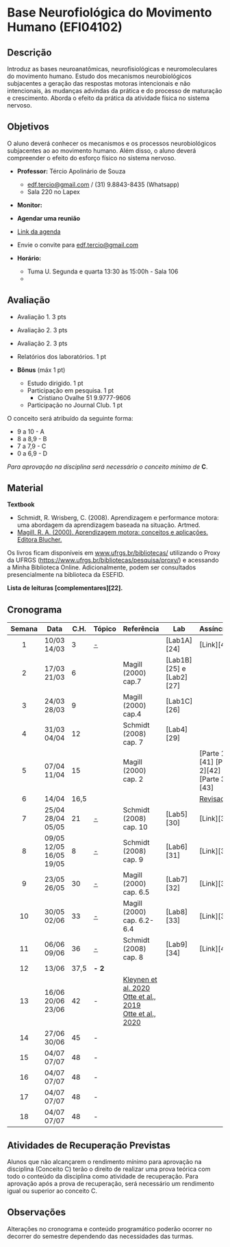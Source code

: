 
# **Base Neurofiológica do Movimento Humano (EFI04102)**


## Descrição

Introduz as bases neuroanatômicas, neurofisiológicas e neuromoleculares do movimento humano. Estudo dos mecanismos neurobiológicos subjacentes a geração das respostas motoras intencionais e não intencionais, às mudanças advindas da prática e do processo de maturação e crescimento. Aborda o efeito da prática da atividade física no sistema nervoso.


## Objetivos
O aluno deverá conhecer os mecanismos e os processos neurobiológicos subjacentes ao ao movimento humano. Além disso, o aluno deverá compreender o efeito do esforço físico no sistema nervoso.

- **Professor:** Tércio Apolinário de Souza
  - edf.tercio@gmail.com / (31) 9.8843-8435 (Whatsapp) 
  - Sala 220 no Lapex
 - **Monitor:**
 
 - **Agendar uma reunião**
 - [Link da agenda](https://calendar.google.com/calendar/u/0?cid=ZWRmLnRlcmNpb0BnbWFpbC5jb20)
 - Envie o convite para edf.tercio@gmail.com
    
- **Horário:**
  - Tuma U. Segunda e quarta 13:30 às 15:00h - Sala 106
  -

## Avaliação
- Avaliação 1. 3 pts
- Avaliação 2. 3 pts
- Avaliação 2. 3 pts
- Relatórios dos laboratórios. 1 pt

- **Bônus** (máx 1 pt)
  - Estudo dirigido. 1 pt 
  - Participação em pesquisa. 1 pt
      - Cristiano Ovalhe 51 9.9777-9606
  - Participação no Journal Club. 1 pt


O conceito será atribuído da seguinte forma: 
- 9 a 10  - A 
- 8 a 8,9 - B
- 7 a 7,9  - C
- 0 a 6,9 - D

*Para aprovação na disciplina será necessário o conceito mínimo de* **C**. 

## Material
**Textbook**

- Schmidt, R. Wrisberg, C. (2008). Aprendizagem e performance motora: uma abordagem da aprendizagem baseada na situação. Artmed.
- [Magill, R. A. (2000). Aprendizagem motora: conceitos e aplicações. Editora Blucher.](https://github.com/apolinario-souza/teaching/blob/main/AprendizagemMotora(EFI04168)/complementar/(Magill%2C%202000).pdf)

Os livros ficam disponíveis em www.ufrgs.br/bibliotecas/ utilizando o Proxy da UFRGS  (https://www.ufrgs.br/bibliotecas/pesquisa/proxy/) e acessando a Minha Biblioteca Online. Adicionalmente, podem ser consultados presencialmente na biblioteca da ESEFID. 

**Lista de leituras [complementares][22].**


## 


## Cronograma

| **Semana** |**Data**| **C.H.**  | **Tópico**                                              | **Referência**| **Lab** | **Assíncrono**
|:-: | :---------------------: | --------- | --------------------- | -------------- |------------------------|--------------------|
|1| 10/03 <br> 14/03|3|[ -][1]|| [Lab1A][24]|[Link][44]
|2|17/03 <br> 21/03|6|[][2]|Magill (2000) cap.7|[Lab1B][25] e [Lab2][27]
|3|24/03 <br> 28/03|9|[][3]|Magill (2000) cap.4|[Lab1C][26]
|4|31/03 <br> 04/04|12|[][4]|Schmidt (2008) cap. 7| [Lab4][29]
|5|07/04 <br> 11/04|15|[][5] |Magill (2000) cap. 2|| [Parte 1][41] [Parte 2][42] [Parte 3][43]
|6|14/04 |16,5|  |  | |[Revisao][6]
|7|25/04 <br> 28/04 <br> 05/05|21|[-][7]|Schmidt (2008) cap. 10| [Lab5][30]|[Link][36]
|8|09/05 <br> 12/05 <br> 16/05 <br>19/05|8|[-][9]|Schmidt (2008) cap. 9| [Lab6][31]|[Link][37]
|9|23/05<br>26/05|30|[-][10]|Magill (2000) cap. 6.5|[Lab7][32]|[Link][38]
|10| 30/05<br>02/06|33|[-][11]|Magill (2000) cap. 6.2-6.4|[Lab8][33]|[Link][39] 
|11|06/06<br>09/06|36|[-][12]|Schmidt (2008) cap. 8|[Lab9][34]|[Link][40] 
|12|13/06|37,5|**- 2**|| |
|13|16/06 <br> 20/06 <br>23/06|42|-  |[Kleynen et al. 2020][13]<br>[Otte et al., 2019][16]<br>[Otte et al., 2020][18]| 
|14|27/06<br>30/06|45|- | 
|15|04/07<br>07/07|48|- |
|16|04/07<br>07/07|48|- |
|17|04/07<br>07/07|48|- |
|18|04/07<br>07/07|48|- |




## Atividades de Recuperação Previstas
Alunos que não alcançarem o rendimento mínimo para aprovação na disciplina (Conceito C) terão o direito de realizar uma prova teórica com todo o conteúdo da disciplina como atividade de recuperação. Para aprovação após a prova de recuperação, será necessário um rendimento igual ou superior ao conceito C.
  
## Observações

Alterações no cronograma e conteúdo programático poderão ocorrer no decorrer do semestre dependendo das necessidades das turmas. 



[1]:https://
[2]:https://
[3]:https://
[4]:https://
[5]:https://
[6]:https://
[7]:https://
[8]:https://
[9]:https://
[10]:https://
[11]:https://
[12]:https://
[13]:https://
[14]:https://
[15]:https://
[16]:https://
[17]:https://
[18]:https://

